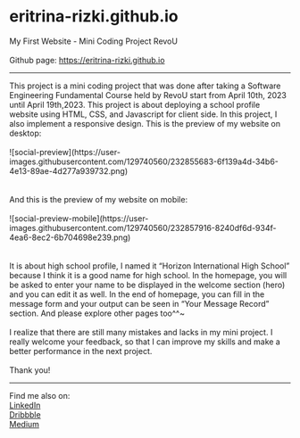 # eritrina-rizki.github.io
My First Website - Mini Coding Project RevoU
<br><br>
Github page: https://eritrina-rizki.github.io
<hr>
This project is a mini coding project that was done after taking a Software Engineering Fundamental Course held by RevoU start from April 10th, 2023 until April 19th,2023. This project is about deploying a school profile website using HTML, CSS, and Javascript for client side. In this project, I also implement a responsive design. This is the preview of my website on desktop:
<br><br>
![social-preview](https://user-images.githubusercontent.com/129740560/232855683-6f139a4d-34b6-4e13-89ae-4d277a939732.png)
<br><br><br>
And this is the preview of my website on mobile:
<br><br>
![social-preview-mobile](https://user-images.githubusercontent.com/129740560/232857916-8240df6d-934f-4ea6-8ec2-6b704698e239.png)
<br><br><br>
It is about high school profile, I named it “Horizon International High School” because I think it is a good name for high school. In the homepage, you will be asked to enter your name to be displayed in the welcome section (hero) and you can edit it as well. In the end of homepage, you can fill in the message form and your output can be seen in “Your Message Record” section. And please explore other pages too^^~
<br><br>
I realize that there are still many mistakes and lacks in my mini project. I really welcome your feedback, so that I can improve my skills and make a better performance in the next project.
<br><br>
Thank you!
<br><hr>
Find me also on:
<br>
<a href="https://linkedin.com/in/eritrina-rizki-chairani">LinkedIn</a>
<br>
<a href="https://dribbble.com/eritrina_rizki">Dribbble</a>
<br>
<a href="https://medium.com/@eritrina-rizki">Medium</a>
